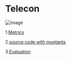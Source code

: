 # Telecon 

![image](https://raw.githubusercontent.com/test4cc/vamos2020/master/featureModel/Telecon.JPG)

1.[Metrics](https://github.com/test4cc/vamos2020/blob/master/metrics/Telecon.csv)
 
2.[source code with muntants](https://github.com/test4cc/vamos2020/tree/master/dataset_with_mutant/Telecom)
 
3.[Evaluation](https://github.com/test4cc/vamos2020/tree/master/workspace_IncLing/Telecon)
